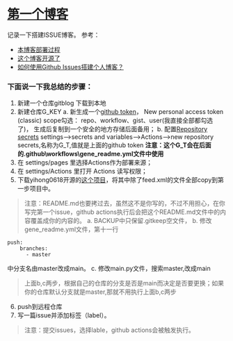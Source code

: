 # [第一个博客](https://github.com/bigbosschenyibo/gitblog/issues/1)

记录一下搭建ISSUE博客。
参考：
- [本博客部署过程 ](https://github.com/692/gitblog/issues/1)
- [这个博客开源了](https://github.com/yihong0618/gitblog/issues/177)
- [如何使用Github Issues搭建个人博客？](https://github.com/humyna/gitblog/issues/1)
### 下面说一下我总结的步骤：
1. 新建一个仓库gitblog 下载到本地
2. 新建仓库G_KEY
a. 新生成一个[github token](https://github.com/settings/tokens)，
New personal access token (classic)
scope勾选： repo、workflow、gist、user(我直接全部都勾选了)，
生成后复制到一个安全的地方存储后面备用；
b. 配置[Repository secrets](https://github.com/humyna/gitblog/settings/secrets/actions)
settings-->secrets and variables-->Actions-->new repository secrets,名称为G_T,值就是上面的github token
**注意：这个G_T会在后面的\.github\workflows\gene_readme.yml文件中使用**
3. 在 settings/pages 里选择Actions作为部署来源；
4. 在 settings/Actions 里打开 Actions 读写权限；
5. 下载yihong0618开源的[这个项目](https://github.com/yihong0618/gitblog)，将其中除了feed.xml的文件全部copy到第一步项目中。
> 注意：README.md也要拷过去，虽然这不是你写的，不过不用担心，在你写完第一个issue，github actions执行后会把这个README.md文件中的内容覆盖成你的内容的。
a. BACKUP中只保留.gitkeep空文件，
b. 修改gene_readme.yml文件，第十一行
```
push:
    branches:
      - master
```
中分支名由master改成main。
c. 修改main.py文件，搜索master,改成main

> 上面b,c两步，根据自己的仓库的分支是否是main而决定是否要更换；如果你的仓库默认分支就是master,那就不用执行上面b,c两步
6. push到远程仓库
7. 写一篇issue并添加标签（label）。
> 注意：提交issues，选择lable，github actions会被触发执行。